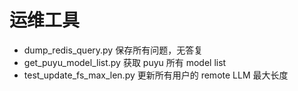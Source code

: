 # 运维工具

- dump_redis_query.py   保存所有问题，无答复
- get_puyu_model_list.py  获取 puyu 所有 model list
- test_update_fs_max_len.py  更新所有用户的 remote LLM 最大长度
